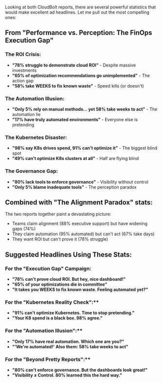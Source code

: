 Looking at both CloudBolt reports, there are several powerful statistics that would make excellent ad headlines. Let me pull out the most compelling ones:

## **From "Performance vs. Perception: The FinOps Execution Gap"**

### The ROI Crisis:
- **"78% struggle to demonstrate cloud ROI"** - Despite massive investments
- **"65% of optimization recommendations go unimplemented"** - The action gap
- **"58% take WEEKS to fix known waste"** - Speed kills (or doesn't)

### The Automation Illusion:
- **"Only 5% rely on manual methods... yet 58% take weeks to act"** - The automation lie
- **"17% have truly automated environments"** - Everyone else is pretending

### The Kubernetes Disaster:
- **"98% say K8s drives spend, 91% can't optimize it"** - The biggest blind spot
- **"49% can't optimize K8s clusters at all"** - Half are flying blind

### The Governance Gap:
- **"80% lack tools to enforce governance"** - Visibility without control
- **"Only 5% blame inadequate tools"** - The perception paradox

## **Combined with "The Alignment Paradox" stats:**
The two reports together paint a devastating picture:
- Teams claim alignment (88% executive support) but have widening gaps (74%)
- They claim automation (95% automated) but can't act (67% take days)
- They want ROI but can't prove it (78% struggle)

## **Suggested Headlines Using These Stats:**

### For the "Execution Gap" Campaign:
- **"78% can't prove cloud ROI. But hey, nice dashboard!"**
- **"65% of your optimizations die in committee"**
- **"It takes you WEEKS to fix known waste. Feeling automated yet?"**

### For the "Kubernetes Reality Check":**
- **"91% can't optimize Kubernetes. Time to stop pretending."**
- **"Your K8 spend is a black box. 98% agree."**

### For the "Automation Illusion":**
- **"Only 17% have real automation. Which one are you?"**
- **"'We're automated!' Also them: 58% take weeks to act"**

### For the "Beyond Pretty Reports":**
- **"80% can't enforce governance. But the dashboards look great!"**
- **"Visibility ≠ Control. 80% learned this the hard way."**

